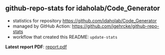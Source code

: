 ## github-repo-stats for idaholab/Code_Generator

- statistics for repository https://github.com/idaholab/Code_Generator
- managed by GitHub Action: https://github.com/jgehrcke/github-repo-stats
- workflow that created this README: `update-stats`

**Latest report PDF**: [report.pdf](https://github.com/idaholab/repository-statistics/raw/main/idaholab/Code_Generator/latest-report/report.pdf)

